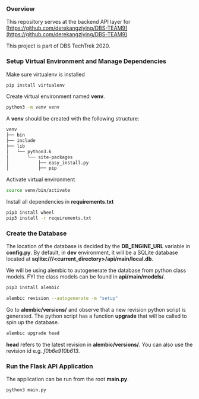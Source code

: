 ### Overview

This repository serves at the backend API layer for [https://github.com/derekangziying/DBS-TEAM9](https://github.com/derekangziying/DBS-TEAM9)

This project is part of DBS TechTrek 2020.


### Setup Virtual Environment and Manage Dependencies

Make sure virtualenv is installed
```bash
pip install virtualenv
```

Create virtual environment named **venv**.
```bash
python3 -m venv venv
```

A **venv** should be created with the following structure:
```bash
venv
├── bin
├── include
├── lib
│   └── python3.6
│       └── site-packages
│           ├── easy_install.py
│           ├── pip
```

Activate virtual environment
```bash
source venv/bin/activate
```

Install all dependencies in **requirements.txt**
```bash
pip3 install wheel
pip3 install -r requirements.txt
```

### Create the Database

The location of the database is decided by the **DB_ENGINE_URL** variable in **config.py**.
By default, in **dev** environment, it will be a SQLite database located at **sqlite:///<current_directory>/api/main/local.db**.

We will be using alembic to autogenerate the database from python class models. 
FYI the class models can be found in **api/main/models/**.
```bash
pip3 install alembic
```
```bash
alembic revision --autogenerate -m "setup"
```
Go to **alembic/versions/** and observe that a new revision python script is generated. 
The python script has a function **upgrade** that will be called to spin up the database.
```bash
alembic upgrade head
```
**head** refers to the latest revision in **alembic/versions/**. You can also use the revision id e.g. *f0b6e910b613*.


### Run the Flask API Application

The application can be run from the root **main.py**. 
```bash
python3 main.py
```
